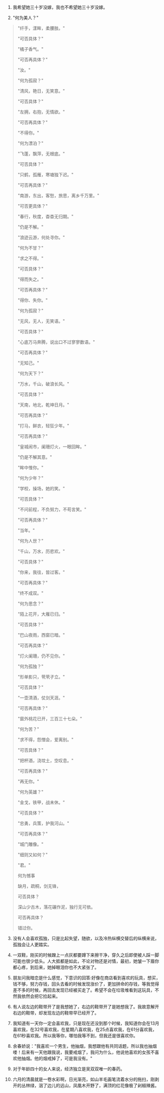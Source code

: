 1.  我希望她三十岁没嫁，我也不希望她三十岁没嫁。

2.  "何为美人？"

> "纤手，漾眸，柔腰肢。"
>
> "可否具体？"
>
> "橘子香气。"
>
> "可否再具体？"
>
> "汝。"
>
> "何为孤寂？"
>
> "清风，艳日，无笑意。"
>
> "可否具体？"
>
> "左拥，右抱，无情欲。"
>
> "可否再具体？"
>
> "不得你。"
>
> "何为漂泊？"
>
> "飞蓬，飘萍，无根底。"
>
> "可否具体？"
>
> "只鹤，孤雁，寒塘独下迟。"
>
> "可否再具体？"
>
> "南游，东出，客愁，旅思，离乡千万里。"
>
> "可否更具体？"
>
> "春行，秋度，杳杳无归期。"
>
> "仍是不解。"
>
> "浪迹云游，何处寻你。"
>
> "何为不甘？"
>
> "求之不得。"
>
> "可否具体？"
>
> "得而失之。"
>
> "可否再具体？"
>
> "得你、失你。"
>
> "何为孤寂？"
>
> "无风，无人，无笑语。"
>
> "可否具体？"
>
> "心底万马奔腾，说出口不过寥寥数语。"
>
> "可否再具体？"
>
> "无知己。"
>
> "何为天下？"
>
> "万水，千山，破浪长风。"
>
> "可否具体？"
>
> "天南，地北，乾坤日月。"
>
> "可否再具体？"
>
> "打马，鲜衣，轻狂少年。"
>
> "可否再具体？"
>
> "皇城闹市，阑珊灯火，一眼回眸。"
>
> "仍是不解其意。"
>
> "眸中惟你。"
>
> "何为少年？"
>
> "学校，操场，她的笑。"
>
> "可否具体？"
>
> "不问前程，不负努力，不苟言笑。"
>
> "可否再具体？"
>
> "当年。"
>
> "何为人世？"
>
> "千山，万水，历悲欢。"
>
> "可否具体？"
>
> "你来，我往，皆过客。"
>
> "可否再具体？"
>
> "终不成双。"
>
> "何为思念？"
>
> "陌上花开，大雁已归。"
>
> "可否具体？"
>
> "巴山夜雨，西窗已暗。"
>
> "可否再具体？"
>
> "灯火阑珊，仍不见你。"
>
> "何为孤独？"
>
> "形单影只，茕茕孑立。"
>
> "可否具体？"
>
> "一壶清酒，仗剑天涯。"
>
> "可否再具体？"
>
> "窗外桃花已开，三百三十七朵。"
>
> "何为苦？"
>
> "求不得，怨憎会，爱离别。"
>
> "可否具体？"
>
> "把杯酒，浇坟土，空叹息。"
>
> "可否再具体？"
>
> "再无你。"
>
> "何为英雄？"
>
> "金戈，铁甲，战未休。"
>
> "可否具体？"
>
> "忠勇，兵策，护我河山。"
>
> "可否再具体？"
>
> "城门雕像。"
>
> "细则又如何？"
>
> "君。"
>
> 何为憾事
>
> 缺月，疏桐，剑无锋，
>
> 可否具体？
>
> 深山少古木，落花碾作泥，独行无可依。
>
> 可否再具体？
>
> 错过你。

3.  没有人会喜欢孤独，只是比起失望，随欲，以及冷热纵横交替后的纵横来说，孤独会让人更踏实。

4.  一双鞋，刚买的时候蹭上一点灰都要蹲下来擦干净，穿久之后即使被人踩一脚可能也很少低头。人大抵都是如此，不论对物还是对情，最初，她皱一下眉你都心疼，到后来，她掉眼泪你也不大紧张了。

5.  朋友问我暗恋是什么感觉，下意识的回答:好像在商店看到喜欢的玩具，想买，钱不够，努力存钱，回头去看的时候发现涨价了，更加拼命的存钱，等我觉得差不多的时候，再回去发现已经被买走了。希望不会在垃圾堆看到这玩具，不然我依然会把它捡起来。

6.  有人说左边的鞋带开了是我想她了，右边的鞋带开了是她想我了。我故意解开右边的鞋带，却发现左边的鞋带早已经开了。

7.  我知道有一天你一定会喜欢我，只是现在还没到那个时候，我知道你会在13月喜欢我，在32号喜欢我，在星期八喜欢我，在25点喜欢我，在61分喜欢我，在61秒喜欢我。所以我等你，哪怕我等不到，但我还是很喜欢你。

8.  余春娇说："我喜欢一个男生，他抽烟，我想跟他有共同话题，所以我也抽烟喽！后来有一天他跟我说，我要戒烟了，我问为什么，他说他喜欢的女孩不喜欢他抽烟。他的烟戒掉了，可是我没有。"

9.  对于年龄四十的女人来说，经济独立是吴双双唯一的春药。

10. 六月的清晨就是一卷水彩啊，日光渐亮，如山羊毛画笔流着水分的拖扫，刚剥开的丛林绿，洇了边儿的远山，凤凰木开野了，满顶的红花像极了剁椒辣酱。
